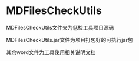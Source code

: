 # MDFilesCheckUtils

MDFilesCheckUtils文件夹为低检工具项目源码

MDFilesCheckUtils.jar文件为项目打包好的可执行jar包

其余word文件为工具使用相关说明文档
